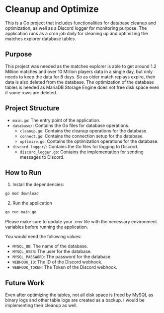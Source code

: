 # Cleanup and Optimize

This is a Go project that includes functionalities for database cleanup and optimization, as well as a Discord logger for monitoring purpose. The application runs as a cron job daily for cleaning up and optimizing the matches explorer database tables.

## Purpose

This project was needed as the matches explorer is able to get around 1.2 Million matches and over 10 Million players data in a single day, but only needs to keep the data for 8 days. So as older match replays expire, their data is also deleted from the database. The optimization of the database tables is needed as MariaDB Storage Engine does not free disk space even if some rows are deleted. 

## Project Structure

- `main.go`: The entry point of the application.
- `database/`: Contains the Go files for database operations.
  - `cleanup.go`: Contains the cleanup operations for the database.
  - `connect.go`: Contains the connection setup for the database.
  - `optimize.go`: Contains the optimization operations for the database.
- `discord_logger/`: Contains the Go files for logging to Discord.
  - `discord_logger.go`: Contains the implementation for sending messages to Discord.


## How to Run

1. Install the dependencies:

```sh
go mod download
```

2. Run the application 
```sh
go run main.go
```

Please make sure to update your .env file with the necessary environment variables before running the application.

You would need the following values:

- `MYSQL_DB`: The name of the database.
- `MYSQL_USER`: The user for the database.
- `MYSQL_PASSWORD`: The password for the database.
- `WEBHOOK_ID`: The ID of the Discord webhook.
- `WEBHOOK_TOKEN`: The Token of the Discord webhook.

## Future Work

Even after optimizing the tables, not all disk space is freed by MySQL as binary logs and other table logs are created as a backup. I would be implementing their cleanup as well. 